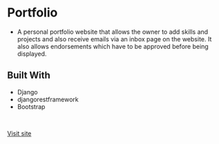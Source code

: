 # Portfolio
- A personal portfolio website that allows the owner to add skills and projects and also receive emails via an inbox page on the website. It also allows endorsements which have to be approved before being displayed.

## Built With
* Django
* djangorestframework
* Bootstrap
<br/>

[Visit site](https://jumbamark-portfolio.herokuapp.com/)